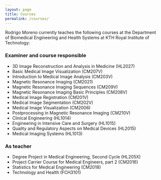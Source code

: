 ```yaml
---
layout: page
title: Courses
permalink: /courses/
---
```


Rodrigo Moreno currently teaches the following courses at the Department of Biomedical Engineering and Health Systems at KTH Royal Institute of Technology:

### **Examiner and course responsible**

* 3D Image Reconstruction and Analysis in Medicine (HL2027)  
* Basic Medical Image Visualization (CM207V)  
* Introduction to Medical Image Analysis (CM203V)  
* Magnetic Resonance Imaging (CM2021)  
* Magnetic Resonance Imaging Sequences (CM209V)  
* Magnetic Resonance Imaging Basic Principles (CM208V)  
* Medical Image Registration (CM201V)  
* Medical Image Segmentation (CM202V)  
* Medical Image Visualization (CM2006)  
* Postprocessing in Magnetic Resonance Imaging (CM210V)  
* Clinical Engineering (HL1014)  
* Engineering in Intensive Care and Surgery (HL1015)  
* Quality and Regulatory Aspects on Medical Devices (HL2015)  
* Medical Imaging Systems (HL1013)  

### **As teacher**

* Degree Project in Medical Engineering, Second Cycle (HL205X)  
* Project Carrier Course for Medical Engineers, part 2 (CM2016)  
* Statistics for Medical Engineering (CM2018)  
* Technology and Health (FCH3101)  
